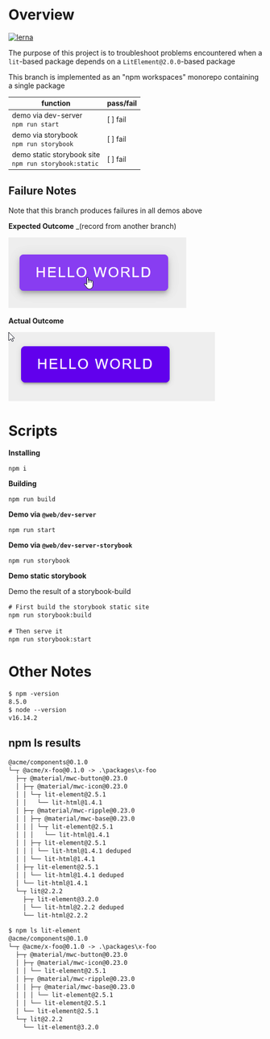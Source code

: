 # Overview

[![lerna](https://img.shields.io/badge/maintained%20with-lerna-cc00ff.svg)](https://lerna.js.org/)

The purpose of this project is to troubleshoot problems encountered when a `lit`-based package depends on a `LitElement@2.0.0`-based package

This branch is implemented as an "npm workspaces" monorepo containing a single package

| function                                                   | pass/fail |
| ---------------------------------------------------------- | --------- |
| demo via dev-server <br> `npm run start`                   | [ ] fail  |
| demo via storybook <br> `npm run storybook`                | [ ] fail  |
| demo static storybook site <br> `npm run storybook:static` | [ ] fail  |

## Failure Notes

Note that this branch produces failures in all demos above

**Expected Outcome** _(record from another branch)

 ![working](./docs/working.gif)

**Actual Outcome**

 ![broken](./docs/broken.gif)

# Scripts

**Installing**

```
npm i
```

**Building**

```
npm run build
```

**Demo via `@web/dev-server`**

```
npm run start
```

**Demo via `@web/dev-server-storybook`**

```
npm run storybook
```

**Demo static storybook**

Demo the result of a storybook-build

```
# First build the storybook static site
npm run storybook:build

# Then serve it
npm run storybook:start
```

# Other Notes

```
$ npm -version
8.5.0
$ node --version
v16.14.2
```

## npm ls results

```
@acme/components@0.1.0
└─┬ @acme/x-foo@0.1.0 -> .\packages\x-foo
  ├─┬ @material/mwc-button@0.23.0
  │ ├─┬ @material/mwc-icon@0.23.0
  │ │ └─┬ lit-element@2.5.1
  │ │   └── lit-html@1.4.1
  │ ├─┬ @material/mwc-ripple@0.23.0
  │ │ ├─┬ @material/mwc-base@0.23.0
  │ │ │ └─┬ lit-element@2.5.1
  │ │ │   └── lit-html@1.4.1
  │ │ ├─┬ lit-element@2.5.1
  │ │ │ └── lit-html@1.4.1 deduped
  │ │ └── lit-html@1.4.1
  │ ├─┬ lit-element@2.5.1
  │ │ └── lit-html@1.4.1 deduped
  │ └── lit-html@1.4.1
  └─┬ lit@2.2.2
    ├─┬ lit-element@3.2.0
    │ └── lit-html@2.2.2 deduped
    └── lit-html@2.2.2
```

```
$ npm ls lit-element
@acme/components@0.1.0
└─┬ @acme/x-foo@0.1.0 -> .\packages\x-foo
  ├─┬ @material/mwc-button@0.23.0
  │ ├─┬ @material/mwc-icon@0.23.0
  │ │ └── lit-element@2.5.1
  │ ├─┬ @material/mwc-ripple@0.23.0
  │ │ ├─┬ @material/mwc-base@0.23.0
  │ │ │ └── lit-element@2.5.1
  │ │ └── lit-element@2.5.1
  │ └── lit-element@2.5.1
  └─┬ lit@2.2.2
    └── lit-element@3.2.0
```